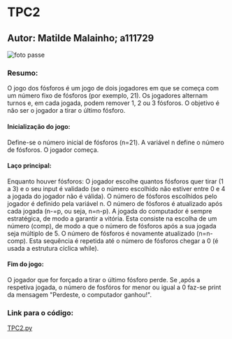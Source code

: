 # TPC2
## Autor: Matilde Malainho; a111729
![foto passe](https://github.com/user-attachments/assets/185f1055-58c3-46da-ba54-06260ff0a717)
### Resumo:
O jogo dos fósforos é um jogo de dois jogadores em que se começa com um número fixo de fósforos (por exemplo, 21). Os jogadores alternam turnos e, em cada jogada, podem remover 1, 2 ou 3 fósforos. O objetivo é não ser o jogador a tirar o último fósforo.

#### Inicialização do jogo:
Define-se o número inicial de fósforos (n=21). A variável n define o número de fósforos.
O jogador começa.

#### Laço principal:
Enquanto houver fósforos:
O jogador escolhe quantos fósforos quer tirar (1 a 3) e o seu input é validado (se o número escolhido não estiver entre 0 e 4 a jogada do jogador não é válida). O número de fósforos escolhidos pelo jogador é definido pela variável n.
O número de fósforos é atualizado após cada jogada (n-=p, ou seja, n=n-p).
A jogada do computador é sempre estratégica, de modo a garantir a vitória. Esta consiste na escolha de um número (comp), de modo a que o número de fósforos após a sua jogada seja múltiplo de 5.
O número de fósforos é novamente atualizado (n=n-comp).
Esta sequência é repetida até o número de fósforos chegar a 0 (é usada a estrutura cíclica while).

#### Fim do jogo:
O jogador que for forçado a tirar o último fósforo perde. Se ,após a respetiva jogada, o número de fosfóros for menor ou igual a 0 faz-se print da mensagem "Perdeste, o computador ganhou!".
### Link para o código:
[TPC2.py](https://github.com/user-attachments/files/22592345/TPC2.py)
